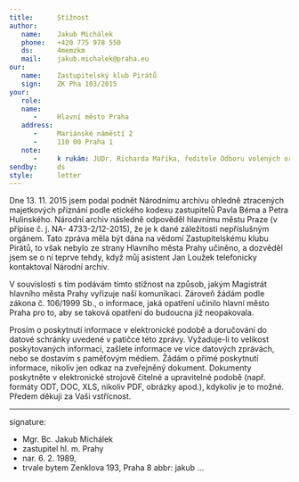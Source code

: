 ```yaml
---
title:      Stížnost
author:
   name:    Jakub Michálek
   phone:   +420 775 978 550
   ds:      4memzkm
   mail:    jakub.michalek@praha.eu
our:
   name:    Zastupitelský klub Pirátů
   sign:    ZK Pha 103/2015
your:
   role:    
   name:    
      -     Hlavní město Praha
   address:
      -     Mariánské náměstí 2
      -     110 00 Praha 1
   note:
      -     k rukám: JUDr. Richarda Maříka, ředitele Odboru volených orgánů
sendby:     ds
style:      letter
---
```


Dne 13. 11. 2015 jsem podal podnět Národnímu archivu ohledně ztracených majetkových přiznání podle etického kodexu zastupitelů Pavla Béma a Petra Hulinského. Národní archiv následně odpověděl hlavnímu městu Praze (v přípise č. j. NA- 4733-2/12-2015), že je k dané záležitosti nepříslušným orgánem. Tato zpráva měla být dána na vědomí Zastupitelskému klubu Pirátů, to však nebylo ze strany Hlavního města Prahy učiněno, a dozvěděl jsem se o ní teprve tehdy, když můj asistent Jan Loužek telefonicky kontaktoval Národní archiv.

V souvislosti s tím podávám tímto stížnost na způsob, jakým Magistrát hlavního města Prahy vyřizuje naší komunikaci. Zároveň žádám podle zákona č. 106/1999 Sb., o informace, jaká opatření učinilo hlavní město Praha pro to, aby se taková opatření do budoucna již neopakovala. 

Prosím o poskytnutí informace v elektronické podobě a doručování do datové schránky uvedené v patičce této zprávy. Vyžaduje-li to velikost poskytovaných informací, zašlete informace ve více datových zprávách, nebo se dostavím s paměťovým médiem. Žádám o přímé poskytnutí informace, nikoliv jen odkaz na zveřejněný dokument. Dokumenty poskytněte v elektronické strojově čitelné a upravitelné podobě (např. formáty ODT, DOC, XLS, nikoliv PDF, obrázky apod.), kdykoliv je to možné. Předem děkuji za Vaši vstřícnost. 

---
signature:
  - Mgr. Bc. Jakub Michálek
  - zastupitel hl. m. Prahy
  - nar. 6. 2. 1989, 
  - trvale bytem Zenklova 193, Praha 8
abbr:       jakub
...
